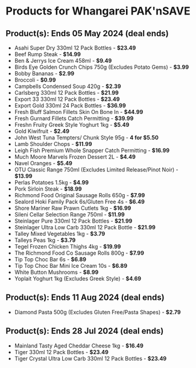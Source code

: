 # Products for Whangarei PAK'nSAVE

## Product(s): Ends 05 May 2024 (deal ends)
- Asahi Super Dry 330ml 12 Pack Bottles - **$23.49**
- Beef Rump Steak - **$14.99**
- Ben & Jerrys Ice Cream 458ml - **$9.49**
- Birds Eye Golden Crunch Chips 750g (Excludes Potato Gems) - **$3.99**
- Bobby Bananas - **$2.99**
- Broccoli - **$0.99**
- Campbells Condensed Soup 420g - **$2.39**
- Carlsberg 330ml 12 Pack Bottles - **$21.99**
- Export 33 330ml 12 Pack Bottles - **$23.49**
- Export Gold 330ml 24 Pack Bottles - **$36.99**
- Fresh Bluff Salmon Fillets Skin On Bone In - **$44.99**
- Fresh Gurnard Fillets Catch Permitting - **$39.99**
- Freshn Fruity Greek Style Yoghurt 1kg - **$5.49**
- Gold Kiwifruit - **$2.49**
- John West Tuna Tempters/ Chunk Style 95g - **4 for $5.50**
- Lamb Shoulder Chops - **$11.99**
- Leigh Fish Premium Whole Snapper Catch Permitting - **$16.99**
- Much Moore Marvels Frozen Dessert 2L - **$4.49**
- Navel Oranges - **$5.49**
- OTU Classic Range 750ml (Excludes Limited Release/Pinot Noir) - **$13.99**
- Perlas Potatoes 1.5kg - **$4.99**
- Pork Sirloin Steak - **$18.99**
- Richmond Food Original Sausage Rolls 650g - **$7.99**
- Sealord Hoki Family Pack 6s/Gluten Free 4s - **$6.49**
- Shore Mariner Raw Prawn Cutlets 1kg - **$16.99**
- Sileni Cellar Selection Range 750ml - **$11.99**
- Steinlager Pure 330ml 12 Pack Bottles - **$21.99**
- Steinlager Ultra Low Carb 330ml 12 Pack Bottle - **$21.99**
- Talley Mixed Vegetables 1kg - **$3.79**
- Talleys Peas 1kg - **$3.79**
- Tegel Frozen Chicken Thighs 4kg - **$19.99**
- The Richmond Food Co Sausage Rolls 800g - **$7.99**
- Tip Top Choc Bar 6s - **$6.89**
- Tip Top Choc Bar Mini Ice Cream 10s - **$6.89**
- White Button Mushrooms - **$8.99**
- Yoplait Yoghurt 1kg (Excludes Greek Style) - **$4.69**

## Product(s): Ends 11 Aug 2024 (deal ends)
- Diamond Pasta 500g (Excludes Gluten Free/Pasta Shapes) - **$2.79**

## Product(s): Ends 28 Jul 2024 (deal ends)
- Mainland Tasty Aged Cheddar Cheese 1kg - **$16.49**
- Tiger 330ml 12 Pack Bottles - **$23.49**
- Tiger Crystal Ultra Low Carb 330ml 12 Pack Bottles - **$23.49**

